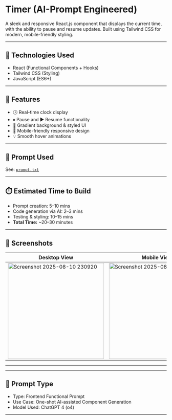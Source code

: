 # Timer (AI-Prompt Engineered)

A sleek and responsive React.js component that displays the current time, with the ability to pause and resume updates. Built using Tailwind CSS for modern, mobile-friendly styling.

---

## 🔧 Technologies Used

- React (Functional Components + Hooks)
- Tailwind CSS (Styling)
- JavaScript (ES6+)

---

## 🧪 Features

- 🕒 Real-time clock display
- ⏸ Pause and ▶ Resume functionality
- 🎨 Gradient background & styled UI
- 📱 Mobile-friendly responsive design
- 💡 Smooth hover animations

---

## 🧠 Prompt Used

See: [`prompt.txt`](./prompt.txt)

---

## ⏱️ Estimated Time to Build

- Prompt creation: 5–10 mins  
- Code generation via AI: 2–3 mins  
- Testing & styling: 10–15 mins  
- **Total Time:** ~20–30 minutes

---

## 📸 Screenshots

| Desktop View                                                                                                           | Mobile View                                                                                                          |
|------------------------------------------------------------------------------------------------------------------------|----------------------------------------------------------------------------------------------------------------------|
|<img width="300" height="300" alt="Screenshot 2025-08-10 230920" src="https://github.com/user-attachments/assets/419224a7-feea-4684-a5dd-e22e39e81642" />| <img width="300" height="300" alt="Screenshot 2025-08-10 230936" src="https://github.com/user-attachments/assets/1db59988-6978-43e3-9738-fccd78691bcd" />

---


---

## 🧠 Prompt Type

- Type: Frontend Functional Prompt  
- Use Case: One-shot AI-assisted Component Generation  
- Model Used: ChatGPT 4 (o4)

---


